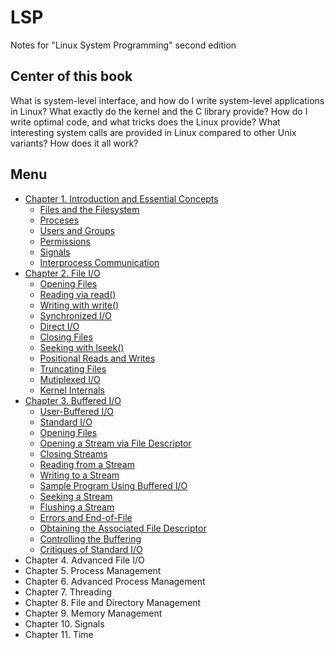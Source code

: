 # LSP
Notes for "Linux System Programming" second edition
## Center of this book
What is system-level interface, and how do I write system-level applications in Linux? What exactly do the kernel and the C library provide? How do I write optimal code, and what tricks does the Linux provide? What interesting system calls are provided in Linux compared to other Unix variants? How does it all work?
## Menu
- [Chapter 1. Introduction and Essential Concepts](content/01.md)
  - [Files and the Filesystem](content/01.md#files-and-the-filesystem)
  - [Proceses](content/01.md#proceses)
  - [Users and Groups](content/01.md#users-and-groups)
  - [Permissions](content/01.md#permissions)
  - [Signals](content/01.md#signals)
  - [Interprocess Communication](content/01.md#interprocess-communication)
- [Chapter 2. File I/O](content/02.md)
  - [Opening Files](content/02.md#opening-files)
  - [Reading via read()](content/02.md#reading-via-read)
  - [Writing with write()](content/02.md#writing-with-write)
  - [Synchronized I/O](content/02.md#synchronized-io)
  - [Direct I/O](content/02.md#direct-io)
  - [Closing Files](content/02.md#closing-files)
  - [Seeking with lseek()](content/02.md#seeking-with-lseek)
  - [Positional Reads and Writes](content/02.md#positional-reads-and-writes)
  - [Truncating Files](content/02.md#truncating-files)
  - [Mutiplexed I/O](content/02.md#mutiplexed-io)
  - [Kernel Internals](content/02.md#kernel-internals)
- [Chapter 3. Buffered I/O](content/03.md)
  - [User-Buffered I/O](content/03.md#user-buffered-io)
  - [Standard I/O](content/03.md#standard-io)
  - [Opening Files](content/03.md#opening-files)
  - [Opening a Stream via File Descriptor](content/03.md#opening-a-stream-via-file-descriptor)
  - [Closing Streams](content/03.md#closing-streams)
  - [Reading from a Stream](content/03.md#reading-from-a-stream)
  - [Writing to a Stream](content/03.md#writing-to-a-stream)
  - [Sample Program Using Buffered I/O](content/03.md#sample-program-using-buffered-io)
  - [Seeking a Stream](content/03.md#seeking-a-stream)
  - [Flushing a Stream](content/03.md#flushing-a-stream)
  - [Errors and End-of-File](content/03.md#errors-and-end-of-file)
  - [Obtaining the Associated File Descriptor](content/03.md#obtaining-the-associated-file-descriptor)
  - [Controlling the Buffering](content/03.md#controlling-the-buffering)
  - [Critiques of Standard I/O](content/03.md#critiques-of-standard-io)
- Chapter 4. Advanced File I/O
- Chapter 5. Process Management
- Chapter 6. Advanced Process Management
- Chapter 7. Threading
- Chapter 8. File and Directory Management
- Chapter 9. Memory Management
- Chapter 10. Signals
- Chapter 11. Time 